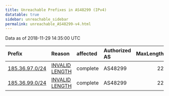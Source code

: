 ```yaml
---
title: Unreachable Prefixes in AS48299 (IPv4)
datatable: true
sidebar: unreachable_sidebar
permalink: unreachable_AS48299-v4.html
---
```


Data as of 2018-11-29 14:35:00 UTC


<div class="datatable-begin"></div>

| Prefix                                                 | Reason                                                                                                   | affected   | Authorized AS   |   MaxLength | Anchor                                         |   unreachable /24s |
|:-------------------------------------------------------|:---------------------------------------------------------------------------------------------------------|:-----------|:----------------|------------:|:-----------------------------------------------|-------------------:|
| [185.36.97.0/24](https://stat.ripe.net/185.36.97.0/24) | [INVALID LENGTH](https://rpki-validator.ripe.net/announcement-preview?asn=AS48299&prefix=185.36.97.0/24) | complete   | AS48299         |          22 | [RIPE](unreachable_RIPE_NCC_RPKI_Root-v4.html) |                  1 |
| [185.36.99.0/24](https://stat.ripe.net/185.36.99.0/24) | [INVALID LENGTH](https://rpki-validator.ripe.net/announcement-preview?asn=AS48299&prefix=185.36.99.0/24) | complete   | AS48299         |          22 | [RIPE](unreachable_RIPE_NCC_RPKI_Root-v4.html) |                  1 |

<div class="datatable-end"></div>
